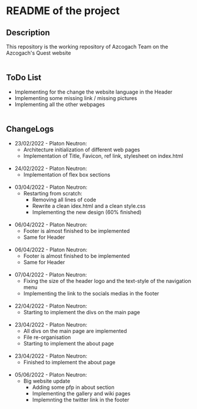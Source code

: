 # README of the project

## Description

This repository is the working repository of Azcogach Team on the Azcogach's Quest website
<br></br>

## ToDo List

- Implementing for the change the website language in the Header
- Implementing some missing link / missing pictures
- Implementing all the other webpages
<br></br>

## ChangeLogs

- 23/02/2022 - Platon Neutron:
  - Architecture initialization of different web pages
  - Implementation of Title, Favicon, ref link, stylesheet on index.html
<br></br>
- 24/02/2022 - Platon Neutron:
  - Implementation of flex box sections
<br></br>
- 03/04/2022 - Platon Neutron:
  - Restarting from scratch:
    - Removing all lines of code
    - Rewrite a clean idex.html and a clean style.css
    - Implementing the new design (60% finished)
<br></br>
- 06/04/2022 - Platon Neutron:
  - Footer is almost finished to be implemented
  - Same for Header
<br></br>
- 06/04/2022 - Platon Neutron:
  - Footer is almost finished to be implemented
  - Same for Header
<br></br>
- 07/04/2022 - Platon Neutron:
  -  Fixing the size of the header logo and the text-style of the navigation menu
  - Implementing the link to the socials medias in the footer
<br></br>
- 22/04/2022 - Platon Neutron:
  - Starting to implement the divs on the main page
<br></br>
- 23/04/2022 - Platon Neutron:
  - All divs on the main page are implemented
  - File re-organisation
  - Starting to implement the about page
<br></br>
- 23/04/2022 - Platon Neutron:
  - Finished to implement the about page
<br></br>
- 05/06/2022 - Platon Neutron:
  - Big website update
    - Adding some pfp in about section
    - Implementing the gallery and wiki pages
    - Implemnting the twitter link in the footer
<br></br>